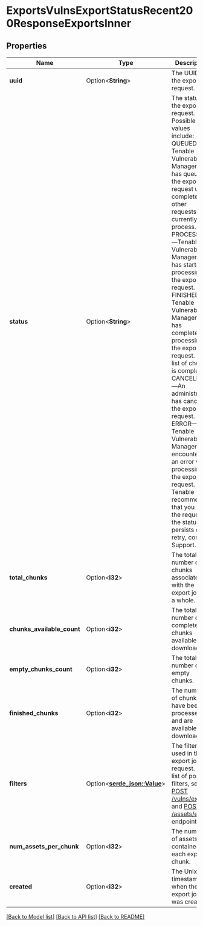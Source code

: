 # ExportsVulnsExportStatusRecent200ResponseExportsInner

## Properties

Name | Type | Description | Notes
------------ | ------------- | ------------- | -------------
**uuid** | Option<**String**> | The UUID for the export request. | [optional]
**status** | Option<**String**> | The status of the export request. Possible values include:  - QUEUED—Tenable Vulnerability Management has queued the export request until it completes other requests currently in process.  - PROCESSING—Tenable Vulnerability Management has started processing the export request.  - FINISHED—Tenable Vulnerability Management has completed processing the export request. The list of chunks is complete.  - CANCELLED—An administrator has cancelled the export request.  - ERROR—Tenable Vulnerability Management encountered an error while processing the export request. Tenable recommends that you retry the request. If the status persists on retry, contact Support. | [optional]
**total_chunks** | Option<**i32**> | The total number of chunks associated with the export job as a whole. | [optional]
**chunks_available_count** | Option<**i32**> | The total number of completed chunks available for download. | [optional]
**empty_chunks_count** | Option<**i32**> | The total number of empty chunks. | [optional]
**finished_chunks** | Option<**i32**> | The number of chunks that have been processed and are available for download. | [optional]
**filters** | Option<[**serde_json::Value**](.md)> | The filters used in the export job request. For a list of possible filters, see the [POST /vulns/export](ref:exports-vulns-request-export) and [POST /assets/export](ref:exports-assets-request-export) endpoints. | [optional]
**num_assets_per_chunk** | Option<**i32**> | The number of assets contained in each export chunk. | [optional]
**created** | Option<**i32**> | The Unix timestamp when the export job was created. | [optional]

[[Back to Model list]](../README.md#documentation-for-models) [[Back to API list]](../README.md#documentation-for-api-endpoints) [[Back to README]](../README.md)


